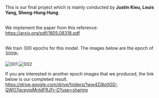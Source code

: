 
This is our final project which is mainly conducted by ****Justin Kieu, Louis Yang, Sheng-Hung Hung****.  <br> </br>

We implement the paper from this reference: https://arxiv.org/pdf/1805.08318.pdf <br></br>

We train 300 epochs for this model. The images below are the epoch of 300th. <br></br>
![001](https://user-images.githubusercontent.com/18066827/185768869-9953cb8a-99cf-4e33-8c1b-ff7b97bcb3e9.png)
![002](https://user-images.githubusercontent.com/18066827/185768873-2b4dcb9e-6d64-4f42-a7dd-42ed8ef7bc19.png)

If you are interested in another epoch images that we produced, the link below is our completed result.
https://drive.google.com/drive/folders/1ww4Zi8o0GD-QWO7qceyipMnIdFRJFr-D?usp=sharing
